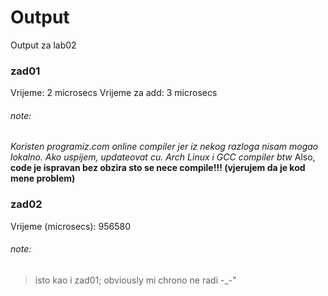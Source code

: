 # Output
Output za lab02

### zad01
Vrijeme: 2 microsecs
Vrijeme za add: 3 microsecs
###### note:
*Koristen programiz.com online compiler jer iz nekog razloga nisam mogao lokalno. Ako uspijem, updateovat cu. Arch Linux i GCC compiler btw*
Also,
**code je ispravan bez obzira sto se nece compile!!! (vjerujem da je kod mene problem)**
### zad02
Vrijeme (microsecs): 956580
###### note:
> isto kao i zad01; obviously mi chrono ne radi -_-"
